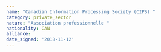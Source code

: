 ```yaml
---
name: "Canadian Information Processing Society (CIPS) "
category: private_sector
nature: "Association professionnelle "
nationality: CAN
alliance: 
date_signed: '2018-11-12'
---
```

    
